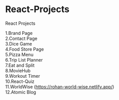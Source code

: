 ﻿# React-Projects

React Projects

1.Brand Page  
2.Contact Page  
3.Dice Game  
4.Food Store Page  
5.Pizza Menu  
6.Trip List Planner  
7.Eat and Split  
8.MovieHub  
9.Workout Timer  
10.React-Quiz  
11.WorldWise (https://rohan-world-wise.netlify.app/)  
12.Atomic Blog
